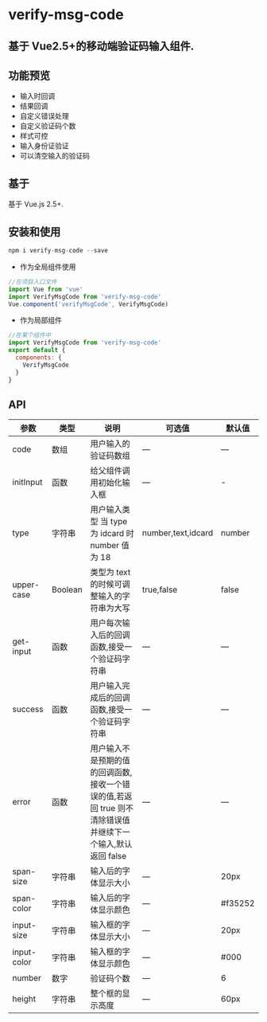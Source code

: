 # verify-msg-code

## 基于 Vue2.5+的移动端验证码输入组件.

## 功能预览

- 输入时回调
- 结果回调
- 自定义错误处理
- 自定义验证码个数
- 样式可控
- 输入身份证验证
- 可以清空输入的验证码

## 基于

基于 Vue.js 2.5+.

## 安装和使用

```javascript
npm i verify-msg-code --save
```

- 作为全局组件使用

```javascript
//在项目入口文件
import Vue from 'vue'
import VerifyMsgCode from 'verify-msg-code'
Vue.component('verifyMsgCode', VerifyMsgCode)
```

- 作为局部组件

```javascript
//在某个组件中
import VerifyMsgCode from 'verify-msg-code'
export default {
  components: {
    VerifyMsgCode
  }
}
```

## API

| 参数        | 类型    | 说明                                                                                                      | 可选值             | 默认值  |
| ----------- | ------- | --------------------------------------------------------------------------------------------------------- | ------------------ | ------- |
| code        | 数组    | 用户输入的验证码数组                                                                                      | —                  | —       |
| initInput   | 函数    | 给父组件调用初始化输入框                                                                                  | —                  | -       |
| type        | 字符串  | 用户输入类型 当 type 为 idcard 时 number 值为 18                                                          | number,text,idcard | number  |
| upper-case  | Boolean | 类型为 text 的时候可调整输入的字符串为大写                                                                | true,false         | false   |
| get-input   | 函数    | 用户每次输入后的回调函数,接受一个验证码字符串                                                             | —                  | —       |
| success     | 函数    | 用户输入完成后的回调函数,接受一个验证码字符串                                                             | —                  | —       |
| error       | 函数    | 用户输入不是预期的值的回调函数,接收一个错误的值,若返回 true 则不清除错误值并继续下一个输入,默认返回 false | —                  | —       |
| span-size   | 字符串  | 输入后的字体显示大小                                                                                      | —                  | 20px    |
| span-color  | 字符串  | 输入后的字体显示颜色                                                                                      | —                  | #f35252 |
| input-size  | 字符串  | 输入框的字体显示大小                                                                                      | —                  | 20px    |
| input-color | 字符串  | 输入框的字体显示颜色                                                                                      | —                  | #000    |
| number      | 数字    | 验证码个数                                                                                                | —                  | 6       |
| height      | 字符串  | 整个框的显示高度                                                                                          | —                  | 60px    |
